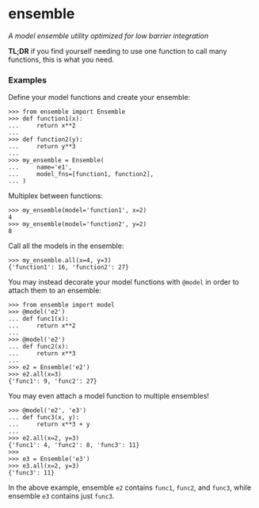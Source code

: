 # ensemble

*A model ensemble utility optimized for low barrier integration*

**TL;DR** if you find yourself needing to use one function to call many functions, this is what you need.

### Examples

Define your model functions and create your ensemble:

```
>>> from ensemble import Ensemble
>>> def function1(x):
...     return x**2
...
>>> def function2(y):
...     return y**3
...
>>> my_ensemble = Ensemble(
...     name='e1',
...     model_fns=[function1, function2],
... )
```

Multiplex between functions:

```
>>> my_ensemble(model='function1', x=2)
4
>>> my_ensemble(model='function2', y=2)
8
```

Call all the models in the ensemble:

```
>>> my_ensemble.all(x=4, y=3)
{'function1': 16, 'function2': 27}
```

You may instead decorate your model functions with `@model` in order to attach them to an ensemble:

```
>>> from ensemble import model
>>> @model('e2')
... def func1(x):
...     return x**2
...
>>> @model('e2')
... def func2(x):
...     return x**3
...
>>> e2 = Ensemble('e2')
>>> e2.all(x=3)
{'func1': 9, 'func2': 27}
```

You may even attach a model function to multiple ensembles!

```
>>> @model('e2', 'e3')
... def func3(x, y):
...     return x**3 + y
...
>>> e2.all(x=2, y=3)
{'func1': 4, 'func2': 8, 'func3': 11}
>>>
>>> e3 = Ensemble('e3')
>>> e3.all(x=2, y=3)
{'func3': 11}
```

In the above example, ensemble `e2` contains `func1`, `func2`, and `func3`, while ensemble `e3` contains just `func3`.
